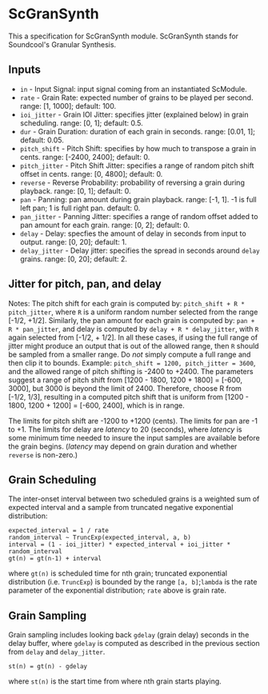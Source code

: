 # ScGranSynth

This a specification for ScGranSynth module. ScGranSynth stands for Soundcool's Granular Synthesis.

## Inputs
* `in` - Input Signal: input signal coming from an instantiated ScModule.
* `rate` - Grain Rate: expected number of grains to be played per second. range: [1, 1000]; default: 100.
* `ioi_jitter` - Grain IOI Jitter: specifies jitter (explained below) in grain scheduling. range: [0, 1]; default: 0.5.
* `dur` - Grain Duration: duration of each grain in seconds. range: [0.01, 1]; default: 0.05.
* `pitch_shift` - Pitch Shift: specifies by how much to transpose a grain in cents. range: [-2400, 2400]; default: 0.
* `pitch_jitter` - Pitch Shift Jitter: specifies a range of random pitch shift offset in cents. range: [0, 4800]; default: 0.
* `reverse` - Reverse Probability: probability of reversing a grain during playback. range: [0, 1]; default: 0.
* `pan` - Panning: pan amount during grain playback. range: [-1, 1]. -1 is full left pan; 1 is full right pan. default: 0.
* `pan_jitter` - Panning Jitter: specifies a range of random offset added to pan amount for each grain. range: [0, 2]; default: 0.
* `delay` - Delay: specfies the amount of delay in seconds from input to output. range: [0, 20]; default: 1.
* `delay_jitter` - Delay jitter: specifies the spread in seconds around `delay` grains. range: [0, 20]; default: 2.

## Jitter for pitch, pan, and delay
Notes: The pitch shift for each grain is computed by: `pitch_shift + R * pitch_jitter`, where `R` is a uniform random number selected from the range [-1/2, +1/2]. Similarly, the pan amount for each grain is computed by: `pan + R * pan_jitter`, and delay is computed by `delay + R * delay_jitter`, with `R` again selected from [-1/2, + 1/2]. In all these cases, if using the full range of jitter might produce an output that is out of the allowed range, then `R` should be sampled from a smaller range. Do *not* simply compute a full range and then clip it to bounds. Example: `pitch_shift = 1200, pitch_jitter = 3600`, and the allowed range of pitch shifting is -2400 to +2400. The parameters suggest a range of pitch shift from [1200 - 1800, 1200 + 1800] = [-600, 3000], but 3000 is beyond the limit of 2400. Therefore, choose R from [-1/2, 1/3], resulting in a computed pitch shift that is uniform from [1200 - 1800, 1200 + 1200] = [-600, 2400], which is in range.

The limits for pitch shift are -1200 to +1200 (cents). The limits for pan are -1 to +1. The limits for delay are *latency* to 20 (seconds), where *latency* is some minimum time needed to insure the input samples are available before the grain begins. (*latency* may depend on grain duration and whether `reverse` is non-zero.)

## Grain Scheduling
The inter-onset interval between two scheduled grains is a weighted sum of expected interval and a sample from truncated negative exponential distribution:
```
expected_interval = 1 / rate
random_interval ~ TruncExp(expected_interval, a, b)
interval = (1 - ioi_jitter) * expected_interval + ioi_jitter * random_interval
gt(n) = gt(n-1) + interval
```
where `gt(n)` is scheduled time for nth grain; truncated exponential distribution (i.e. `TruncExp`) is bounded 
by the range `[a, b]`;`lambda` is the rate parameter of the exponential distribution; `rate` above is grain rate.

## Grain Sampling
Grain sampling includes looking back `gdelay` (grain delay) seconds in the delay buffer, where `gdelay` is computed as described in the previous section from `delay` and `delay_jitter`.
```
st(n) = gt(n) - gdelay
```
where `st(n)` is the start time from where nth grain starts playing. 
